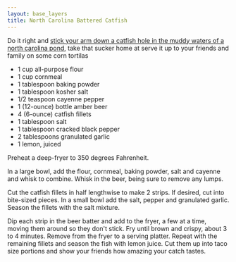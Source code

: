 ```yaml
---
layout: base_layers
title: North Carolina Battered Catfish
---
```


Do it right and [stick your arm down a catfish hole in the muddy waters of a north carolina pond](http://www.youtube.com/watch?v=zc_huHb4PMc), take that sucker home at serve it up to your friends and family on some corn tortilas

* 1 cup all-purpose flour
* 1 cup cornmeal
* 1 tablespoon baking powder
* 1 tablespoon kosher salt
* 1/2 teaspoon cayenne pepper
* 1 (12-ounce) bottle amber beer
* 4 (6-ounce) catfish fillets
* 1 tablespoon salt
* 1 tablespoon cracked black pepper
* 2 tablespoons granulated garlic
* 1 lemon, juiced

Preheat a deep-fryer to 350 degrees Fahrenheit.

In a large bowl, add the flour, cornmeal, baking powder, salt and cayenne and whisk to combine. Whisk in the beer, being sure to remove any lumps.

Cut the catfish fillets in half lengthwise to make 2 strips. If desired, cut into bite-sized pieces. In a small bowl add the salt, pepper and granulated garlic. Season the fillets with the salt mixture.

Dip each strip in the beer batter and add to the fryer, a few at a time, moving them around so they don't stick. Fry until brown and crispy, about 3 to 4 minutes. Remove from the fryer to a serving platter. Repeat with the remaining fillets and season the fish with lemon juice. Cut them up into taco size portions and show your friends how amazing your catch tastes.

